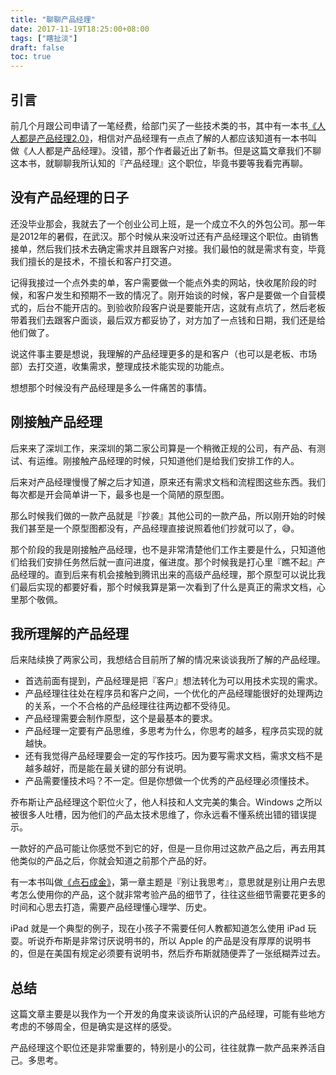 ```yaml
---
title: "聊聊产品经理"
date: 2017-11-19T18:25:00+08:00
tags: ["瞎扯淡"] 
draft: false
toc: true
---
```


## 引言

前几个月跟公司申请了一笔经费，给部门买了一些技术类的书，其中有一本书[《人人都是产品经理2.0》](https://book.douban.com/subject/27029547/)，相信对产品经理有一点点了解的人都应该知道有一本书叫做《人人都是产品经理》。没错，那个作者最近出了新书。但是这篇文章我们不聊这本书，就聊聊我所认知的『产品经理』这个职位，毕竟书要等我看完再聊。

## 没有产品经理的日子

还没毕业那会，我就去了一个创业公司上班，是一个成立不久的外包公司。那一年是2012年的暑假，在武汉。那个时候从来没听过还有产品经理这个职位。由销售接单，然后我们技术去确定需求并且跟客户对接。我们最怕的就是需求有变，毕竟我们擅长的是技术，不擅长和客户打交道。

<!--more-->

记得我接过一个点外卖的单，客户需要做一个能点外卖的网站，快收尾阶段的时候，和客户发生和预期不一致的情况了。刚开始谈的时候，客户是要做一个自营模式的，后台不能开店的。到验收阶段客户说是要能开店，这就有点坑了，然后老板带着我们去跟客户面谈，最后双方都妥协了，对方加了一点钱和日期，我们还是给他们做了。

说这件事主要是想说，我理解的产品经理更多的是和客户（也可以是老板、市场部）去打交道，收集需求，整理成技术能实现的功能点。

想想那个时候没有产品经理是多么一件痛苦的事情。

## 刚接触产品经理

后来来了深圳工作，来深圳的第二家公司算是一个稍微正规的公司，有产品、有测试、有运维。刚接触产品经理的时候，只知道他们是给我们安排工作的人。

后来对产品经理慢慢了解之后才知道，原来还有需求文档和流程图这些东西。我们每次都是开会简单讲一下，最多也是一个简陋的原型图。

那么时候我们做的一款产品就是『抄袭』其他公司的一款产品，所以刚开始的时候我们甚至是一个原型图都没有，产品经理直接说照着他们抄就可以了，😅。

那个阶段的我是刚接触产品经理，也不是非常清楚他们工作主要是什么，只知道他们给我们安排任务然后就一直问进度，催进度。那个时候我是打心里『瞧不起』产品经理的。直到后来有机会接触到腾讯出来的高级产品经理，那个原型可以说比我们最后实现的都要好看，那个时候我算是第一次看到了什么是真正的需求文档，心里那个敬佩。

## 我所理解的产品经理

后来陆续换了两家公司，我想结合目前所了解的情况来谈谈我所了解的产品经理。

- 首选前面有提到，产品经理是把『客户』想法转化为可以用技术实现的需求。
- 产品经理往往处在程序员和客户之间，一个优化的产品经理能很好的处理两边的关系，一个不合格的产品经理往往两边都不受待见。
- 产品经理需要会制作原型，这个是最基本的要求。
- 产品经理一定要有产品思维，多思考为什么，你思考的越多，程序员实现的就越快。
- 还有我觉得产品经理要会一定的写作技巧。因为要写需求文档，需求文档不是越多越好，而是能在最关键的部分有说明。
- 产品需要懂技术吗？不一定。但是你想做一个优秀的产品经理必须懂技术。

乔布斯让产品经理这个职位火了，他人科技和人文完美的集合。Windows 之所以被很多人吐槽，因为他们的产品太技术思维了，你永远看不懂系统出错的错误提示。

一款好的产品可能让你感觉不到它的好，但是一旦你用过这款产品之后，再去用其他类似的产品之后，你就会知道之前那个产品的好。

有一本书叫做[《点石成金》](https://book.douban.com/subject/1827702/)，第一章主题是『别让我思考』，意思就是别让用户去思考怎么使用你的产品，这个就非常考验产品的细节了，往往这些细节需要花更多的时间和心思去打造，需要产品经理懂心理学、历史。

iPad 就是一个典型的例子，现在小孩子不需要任何人教都知道怎么使用 iPad 玩耍。听说乔布斯是非常讨厌说明书的，所以 Apple 的产品是没有厚厚的说明书的，但是在美国有规定必须要有说明书，然后乔布斯就随便弄了一张纸糊弄过去。

## 总结

这篇文章主要是以我作为一个开发的角度来谈谈所认识的产品经理，可能有些地方考虑的不够周全，但是确实是这样的感受。

产品经理这个职位还是非常重要的，特别是小的公司，往往就靠一款产品来养活自己。多思考。